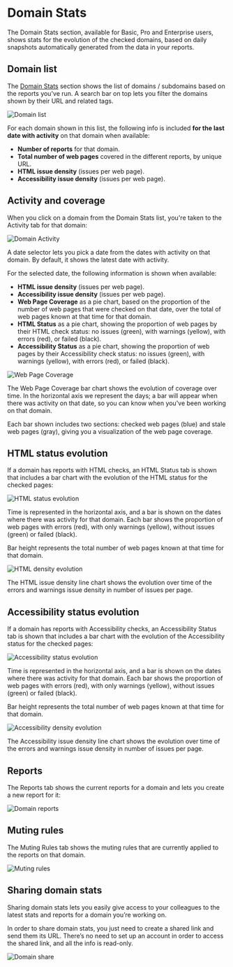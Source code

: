 # Domain Stats

The Domain Stats section, available for Basic, Pro and Enterprise users, shows stats for the evolution of the checked domains, based on daily snapshots automatically generated from the data in your reports.

## Domain list

The [Domain Stats](https://rocketvalidator.com/domains) section shows the list of domains / subdomains based on the reports you've run. A search bar on top lets you filter the domains shown by their URL and related tags.

![Domain list](img/domain-stats/list.png)

For each domain shown in this list, the following info is included **for the last date with activity** on that domain when available:

* **Number of reports** for that domain.
* **Total number of web pages** covered in the different reports, by unique URL.
* **HTML issue density** (issues per web page).
* **Accessibility issue density** (issues per web page).

## Activity and coverage

When you click on a domain from the Domain Stats list, you're taken to the Activity tab for that domain:

![Domain Activity](img/domain-stats/activity.png)

A date selector lets you pick a date from the dates with activity on that domain. By default, it shows the latest date with activity.

For the selected date, the following information is shown when available:

* **HTML issue density** (issues per web page).
* **Accessibility issue density** (issues per web page).
* **Web Page Coverage** as a pie chart, based on the proportion of the number of web pages that were checked on that date, over the total of web pages known at that time for that domain.
* **HTML Status** as a pie chart, showing the proportion of web pages by their HTML check status: no issues (green), with warnings (yellow), with errors (red), or failed (black).
* **Accessibility Status** as a pie chart, showing the proportion of web pages by their Accessibility check status: no issues (green), with warnings (yellow), with errors (red), or failed (black).

![Web Page Coverage](img/domain-stats/coverage.png)

The Web Page Coverage bar chart shows the evolution of coverage over time. In the horizontal axis we represent the days; a bar will appear when there was activity on that date, so you can know when you've been working on that domain.

Each bar shown includes two sections: checked web pages (blue) and stale web pages (gray), giving you a visualization of the web page coverage.

## HTML status evolution

If a domain has reports with HTML checks, an HTML Status tab is shown that includes a bar chart with the evolution of the HTML status for the checked pages:

![HTML status evolution](img/domain-stats/html-status.png)

Time is represented in the horizontal axis, and a bar is shown on the dates where there was activity for that domain. Each bar shows the proportion of web pages with errors (red), with only warnings (yellow), without issues (green) or failed (black).

Bar height represents the total number of web pages known at that time for that domain.

![HTML density evolution](img/domain-stats/html-density.png)

The HTML issue density line chart shows the evolution over time of the errors and warnings issue density in number of issues per page.

## Accessibility status evolution

If a domain has reports with Accessibility checks, an Accessibility Status tab is shown that includes a bar chart with the evolution of the Accessibility status for the checked pages:

![Accessibility status evolution](img/domain-stats/a11y-status.png)

Time is represented in the horizontal axis, and a bar is shown on the dates where there was activity for that domain. Each bar shows the proportion of web pages with errors (red), with only warnings (yellow), without issues (green) or failed (black).

Bar height represents the total number of web pages known at that time for that domain.

![Accessibility density evolution](img/domain-stats/a11y-density.png)

The Accessibility issue density line chart shows the evolution over time of the errors and warnings issue density in number of issues per page.

## Reports

The Reports tab shows the current reports for a domain and lets you create a new report for it:

![Domain reports](img/domain-stats/reports.png)

## Muting rules

The Muting Rules tab shows the muting rules that are currently applied to the reports on that domain.

![Muting rules](img/domain-stats/muting.png)

## Sharing domain stats

Sharing domain stats lets you easily give access to your colleagues to the latest stats and reports for a domain you’re working on.

In order to share domain stats, you just need to create a shared link and send them its URL. There’s no need to set up an account in order to access the shared link, and all the info is read-only.

![Domain share](img/domain-stats/share.png)

